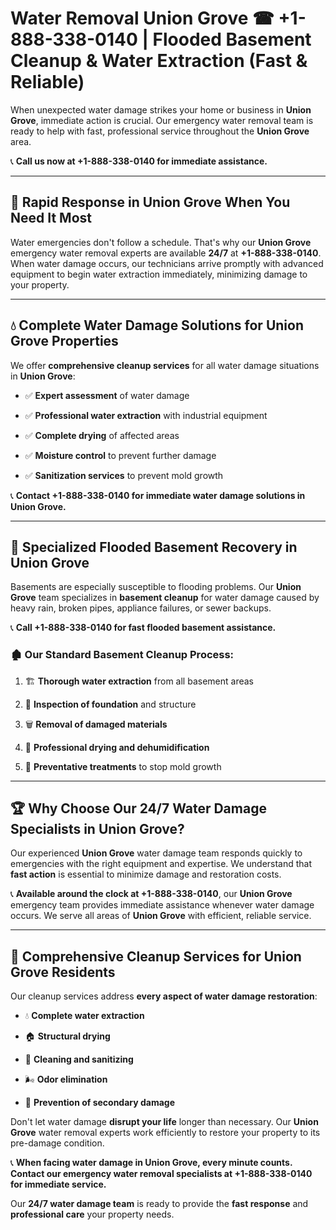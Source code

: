 # Water Removal Union Grove ☎ +1-888-338-0140 | Flooded Basement Cleanup & Water Extraction (Fast & Reliable)

When unexpected water damage strikes your home or business in **Union Grove**, immediate action is crucial. Our emergency water removal team is ready to help with fast, professional service throughout the **Union Grove** area. 

📞 **Call us now at +1-888-338-0140 for immediate assistance.**
---
## 🚀 Rapid Response in Union Grove When You Need It Most
Water emergencies don't follow a schedule. That's why our **Union Grove** emergency water removal experts are available **24/7** at **+1-888-338-0140**. When water damage occurs, our technicians arrive promptly with advanced equipment to begin water extraction immediately, minimizing damage to your property.
---
## 💧 Complete Water Damage Solutions for Union Grove Properties
We offer **comprehensive cleanup services** for all water damage situations in **Union Grove**:
- ✅ **Expert assessment** of water damage  
- ✅ **Professional water extraction** with industrial equipment  
- ✅ **Complete drying** of affected areas  
- ✅ **Moisture control** to prevent further damage  
- ✅ **Sanitization services** to prevent mold growth  
📞 **Contact +1-888-338-0140 for immediate water damage solutions in Union Grove.**
---
## 🌊 Specialized Flooded Basement Recovery in Union Grove
Basements are especially susceptible to flooding problems. Our **Union Grove** team specializes in **basement cleanup** for water damage caused by heavy rain, broken pipes, appliance failures, or sewer backups. 
📞 **Call +1-888-338-0140 for fast flooded basement assistance.**
### 🏚️ Our Standard Basement Cleanup Process:
1. 🏗️ **Thorough water extraction** from all basement areas  
2. 🔎 **Inspection of foundation** and structure  
3. 🗑️ **Removal of damaged materials**  
4. 💨 **Professional drying and dehumidification**  
5. 🚫 **Preventative treatments** to stop mold growth  
---
## 🏆 Why Choose Our 24/7 Water Damage Specialists in Union Grove?
Our experienced **Union Grove** water damage team responds quickly to emergencies with the right equipment and expertise. We understand that **fast action** is essential to minimize damage and restoration costs.
📞 **Available around the clock at +1-888-338-0140**, our **Union Grove** emergency team provides immediate assistance whenever water damage occurs. We serve all areas of **Union Grove** with efficient, reliable service.
---
## 🧹 Comprehensive Cleanup Services for Union Grove Residents
Our cleanup services address **every aspect of water damage restoration**:
- 💧 **Complete water extraction**  
- 🏠 **Structural drying**  
- 🧼 **Cleaning and sanitizing**  
- 🌬️ **Odor elimination**  
- 🚫 **Prevention of secondary damage**  
Don't let water damage **disrupt your life** longer than necessary. Our **Union Grove** water removal experts work efficiently to restore your property to its pre-damage condition.
📞 **When facing water damage in Union Grove, every minute counts. Contact our emergency water removal specialists at +1-888-338-0140 for immediate service.**
Our **24/7 water damage team** is ready to provide the **fast response** and **professional care** your property needs.
